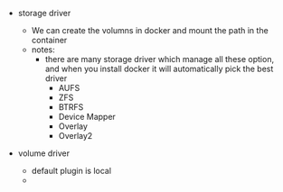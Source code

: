 

- storage driver
    - We can create the volumns in docker and mount the path in the container
    - notes:
        - there are many storage driver which manage all these option, and when you install docker it will automatically pick the best driver
            - AUFS
            - ZFS
            - BTRFS
            - Device Mapper
            - Overlay
            - Overlay2

- volume driver
    - default plugin is local
    - 